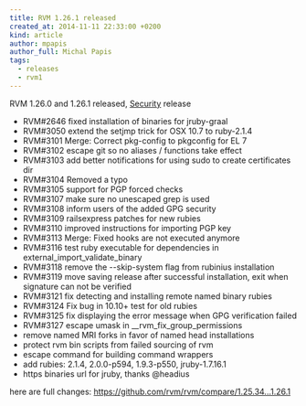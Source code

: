 ```yaml
---
title: RVM 1.26.1 released
created_at: 2014-11-11 22:33:00 +0200
kind: article
author: mpapis
author_full: Michal Papis
tags:
  - releases
  - rvm1
---
```


RVM 1.26.0 and 1.26.1 released, [Security](/rvm/security/) release

<!-- more -->

- RVM#2646 fixed installation of binaries for jruby-graal
- RVM#3050 extend the setjmp trick for OSX 10.7 to ruby-2.1.4
- RVM#3101 Merge: Correct pkg-config to pkgconfig for EL 7
- RVM#3102 escape git so no aliases / functions take effect
- RVM#3103 add better notifications for using sudo to create certificates dir
- RVM#3104 Removed a typo
- RVM#3105 support for PGP forced checks
- RVM#3107 make sure no unescaped grep is used
- RVM#3108 inform users of the added GPG security
- RVM#3109 railsexpress patches for new rubies
- RVM#3110 improved instructions for importing PGP key
- RVM#3113 Merge: Fixed hooks are not executed anymore
- RVM#3116 test ruby executable for dependencies in external_import_validate_binary
- RVM#3118 remove the --skip-system flag from rubinius installation
- RVM#3119 move saving release after successful installation, exit when signature can not be verified
- RVM#3121 fix detecting and installing remote named binary rubies
- RVM#3124 Fix bug in 10.10+ test for old rubies
- RVM#3125 fix displaying the error message when GPG verification failed
- RVM#3127 escape umask in __rvm_fix_group_permissions
- remove named MRI forks in favor of named head installations
- protect rvm bin scripts from failed sourcing of rvm
- escape command for building command wrappers
- add rubies: 2.1.4, 2.0.0-p594, 1.9.3-p550, jruby-1.7.16.1
- https binaries url for jruby, thanks @headius

here are full changes:
<https://github.com/rvm/rvm/compare/1.25.34...1.26.1>
